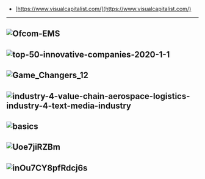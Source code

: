 
- [https://www.visualcapitalist.com/](https://www.visualcapitalist.com/)
-----------
![Ofcom-EMS](https://telecoms.com/wp-content/blogs.dir/1/files/2020/04/Ofcom-EMS.jpg)
----------------
![top-50-innovative-companies-2020-1-1](https://2oqz471sa19h3vbwa53m33yj-wpengine.netdna-ssl.com/wp-content/uploads/2020/07/top-50-innovative-companies-2020-1-1.jpg)
-----------------
![Game_Changers_12](https://s3.amazonaws.com/cbi-research-portal-uploads/2019/12/10161029/Game_Changers_12-6-36-2.png)
--------------
![industry-4-value-chain-aerospace-logistics-industry-4-text-media-industry](https://w7.pngwing.com/pngs/367/1006/png-transparent-industry-4-value-chain-aerospace-logistics-industry-4-text-media-industry.png)
-----------------
![basics](https://hjt-training.co.uk/wp-content/uploads/2016/01/chapter-7-basics-1.png)
-----------

![Uoe7jiRZBm](https://miro.medium.com/max/1050/0*Uoe7jiRZBm-hKEpk.png)
-----------
![inOu7CY8pfRdcj6s](https://miro.medium.com/max/1050/0*inOu7CY8pfRdcj6s.jpg)
-----------------
![]()
-----------
![]()
-----------------
![]()
-----------
![]()
-----------------
![]()
-----------
![]()
-----------------
![]()
-----------
![]()
-----------------
![]()
-----------
![]()
-----------------
![]()
-----------
